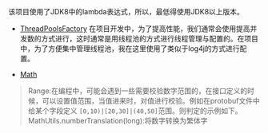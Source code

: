 该项目使用了JDK8中的lambda表达式，所以，最低得使用JDK8以上版本。

- [ThreadPoolsFactory](src/main/java/com/iwuyc/tools/commons/thread/README.md)
在项目开发中，为了提高性能，我们通常会使用提高并发数的方式进行，这时通常是用线程池的方式进行线程管理与配置的。在项目中，为了方便集中管理线程池，我在这里使用了类似于log4j的方式进行配置。

- [Math](src/main/java/com/iwuyc/tools/commons/math/README.md)  
> Range:在编程中，可能会遇到一些需要校验数字范围的，在接口定义的时候，可以设置值范围，当值进来时，对值进行校验。例如在protobuf文件中给某个字段定义 `` [0,10)|[20,30]|(40,50] ``范围。则判定的示例如下。  
> MathUtils.numberTranslation(long):将数字转换为繁体字